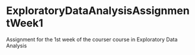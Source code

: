 # ExploratoryDataAnalysisAssignmentWeek1
Assignment for the 1st week of the courser course in Exploratory Data Analysis
